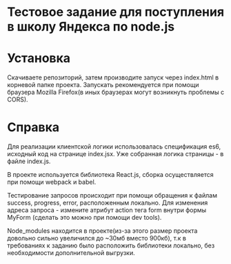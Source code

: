 # Тестовое задание для поступления в школу Яндекса по node.js
# Установка
Cкачиваете репозиторий, затем производите запуск через index.html в корневой папке проекта.
Запускать рекомендуется при помощи браузера Mozilla Firefox(в иных браузерах могут возникнуть проблемы с CORS).

# Справка
Для реализации клиентской логики использовалась спецификация es6, исходный код на странице index.jsx. Уже собранная логика страницы - в файле index.js.

В проекте используется библиотека React.js, сборка осуществляется при помощи webpack и babel.

Тестирование запросов происходит при помощи обращения к файлам success, progress, error, расположенным локально. Для изменения адреса запроса - измените атрибут action тега form внутри формы MyForm (сделать это можно при помощи dev tools).

Node_modules находится в проекте(из-за этого размер проекта довольно сильно увеличился до ~30мб вместо 900кб), т.к в требованиях к заданию было расположить библиотеки локально, без необходимости дополнительной выгрузки.
